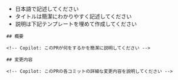 - 日本語で記述してください
- タイトルは簡潔にわかりやすく記述してください
- 説明は下記テンプレートを埋めて作成してください

```
## 概要

<!-- Copilot: このPRが何をするかを簡潔に説明してください -->

## 変更内容

<!-- Copilot: このPRの各コミットの詳細な変更内容を説明してください -->
```
